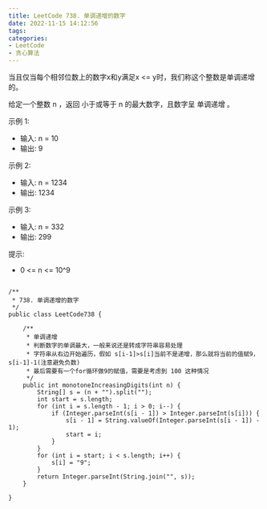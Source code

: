 ```yaml
---
title: LeetCode 738. 单调递增的数字
date: 2022-11-15 14:12:56
tags:
categories:
- LeetCode
- 贪心算法
---
```


当且仅当每个相邻位数上的数字x和y满足x <= y时，我们称这个整数是单调递增的。

给定一个整数 n ，返回 小于或等于 n 的最大数字，且数字呈 单调递增 。

<!--more-->
示例 1:

* 输入: n = 10
* 输出: 9

示例 2:

* 输入: n = 1234
* 输出: 1234

示例 3:

* 输入: n = 332
* 输出: 299


提示:
* 0 <= n <= 10^9

```

/**
 * 738. 单调递增的数字
 */
public class LeetCode738 {

    /**
     * 单调递增
     * 判断数字的单调最大，一般来说还是转成字符串容易处理
     * 字符串从右边开始遍历，假如 s[i-1]>s[i]当前不是递增，那么就将当前的值赋9，s[i-1]-1(注意避免负数)
     * 最后需要有一个for循环做9的赋值，需要是考虑到 100 这种情况
     */
    public int monotoneIncreasingDigits(int n) {
        String[] s = (n + "").split("");
        int start = s.length;
        for (int i = s.length - 1; i > 0; i--) {
            if (Integer.parseInt(s[i - 1]) > Integer.parseInt(s[i])) {
                s[i - 1] = String.valueOf(Integer.parseInt(s[i - 1]) - 1);
                start = i;
            }
        }
        for (int i = start; i < s.length; i++) {
            s[i] = "9";
        }
        return Integer.parseInt(String.join("", s));
    }

}
```
